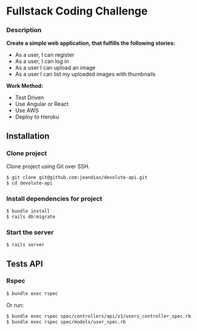 # Fullstack Coding Challenge
### Description
**Create a simple web application, that fulfills the following stories:**
* As a user, I can register
* As a user, I can log in
* As a user I can upload an image
* As a user I can list my uploaded images with thumbnails

**Work Method:**
* Test Driven
* Use Angular or React
* Use AWS
* Deploy to Heroku
## Installation
### Clone project
Clone project using Git over SSH.
```sh
$ git clone git@github.com:jeandias/devolute-api.git
$ cd devolute-api
```
### Install dependencies for project
```sh
$ bundle install
$ rails db:migrate
```
### Start the server
```sh
$ rails server
```
## Tests API
### Rspec
```sh
$ bundle exec rspec
```
Or run:
```sh
$ bundle exec rspec spec/controllers/api/v1/users_controller_spec.rb
$ bundle exec rspec spec/models/user_spec.rb
```

